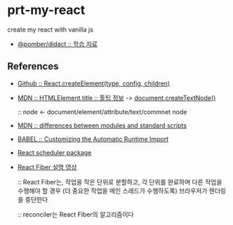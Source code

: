 # prt-my-react

create my react with vanilla js

- [@pomber/didact :: 학습 자료](https://pomb.us/build-your-own-react/)

## References

- [Github :: React.createElement(type, config, children)](https://github.com/facebook/react/blob/f4cc45ce962adc9f307690e1d5cfa28a288418eb/packages/react/src/ReactElement.js#L111)

- [MDN :: HTMLElement.title :: 툴팁 정보](https://developer.mozilla.org/en-US/docs/Web/API/HTMLElement/title) -> [document.createTextNode()](https://developer.mozilla.org/ko/docs/Web/API/Document/createTextNode)

  :: node <- document/element/attribute/text/commnet node

- [MDN :: differences between modules and standard scripts](https://developer.mozilla.org/ko/docs/Web/JavaScript/Guide/Modules#applying_the_module_to_your_html)

- [BABEL :: Customizing the Automatic Runtime Import](https://babeljs.io/docs/en/babel-plugin-transform-react-jsx#custom)

- [React scheduler package](https://github.com/facebook/react/tree/main/packages/scheduler/src)

- [React Fiber 설명 영상](https://www.youtube.com/watch?v=gsvHmZ3hXjo)

  :: React Fiber는, 작업을 작은 단위로 분할하고, 각 단위를 완료하며 다른 작업을 수행해야 할 경우 (더 중요한 작업을 메인 스레드가 수행하도록) 브라우저가 렌더링을 중단한다

  :: reconciler는 React Fiber의 알고리즘이다

